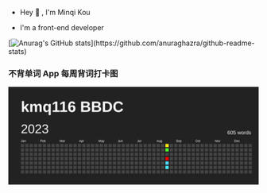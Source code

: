 - Hey 👋 , I'm Minqi Kou

- I'm a front-end developer

<!-- <img align="right" src="https://github-readme-stats.vercel.app/api?username=kmq116&theme=tokyonight&show_icons=true" /> -->
<!-- <img src="./可愛い.gif"  /> -->

 [![Anurag's GitHub stats](https://github-readme-stats.vercel.app/api?username=kmq116&theme=tokyonight&show_icons=true")](https://github.com/anuraghazra/github-readme-stats)

### 不背单词 App 每周背词打卡图
![](https://github.com/kmq116/GitHubPoster/blob/main/examples/bbdc.svg)
<!-- [![codewars](https://www.codewars.com/users/%E9%A3%8E%E4%BC%9A%E5%81%9C%E6%81%AF/badges/large)](https://www.codewars.com/users/%E9%A3%8E%E4%BC%9A%E5%81%9C%E6%81%AF) -->






